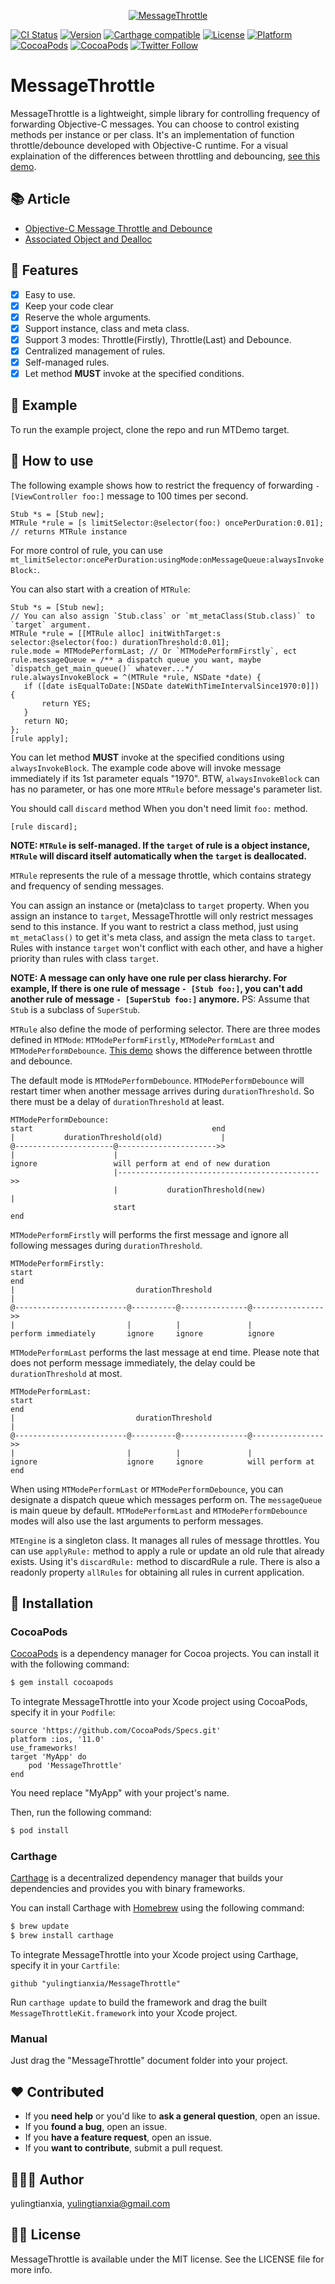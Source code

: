 <p align="center">
<a href="https://github.com/yulingtianxia/MessageThrottle">
<img src="Assets/logo.png" alt="MessageThrottle" />
</a>
</p>

[![CI Status](http://img.shields.io/travis/yulingtianxia/MessageThrottle.svg?style=flat)](https://travis-ci.org/yulingtianxia/MessageThrottle)
[![Version](https://img.shields.io/cocoapods/v/MessageThrottle.svg?style=flat)](http://cocoapods.org/pods/MessageThrottle)
[![Carthage compatible](https://img.shields.io/badge/Carthage-compatible-4BC51D.svg?style=flat)](https://github.com/Carthage/Carthage)
[![License](https://img.shields.io/cocoapods/l/MessageThrottle.svg?style=flat)](http://cocoapods.org/pods/MessageThrottle)
[![Platform](https://img.shields.io/cocoapods/p/MessageThrottle.svg?style=flat)](http://cocoapods.org/pods/MessageThrottle)
[![CocoaPods](https://img.shields.io/cocoapods/dt/MessageThrottle.svg)](http://cocoapods.org/pods/MessageThrottle)
[![CocoaPods](https://img.shields.io/cocoapods/at/MessageThrottle.svg)](http://cocoapods.org/pods/MessageThrottle)
[![Twitter Follow](https://img.shields.io/twitter/follow/yulingtianxia.svg?style=social&label=Follow)](https://twitter.com/yulingtianxia)

# MessageThrottle

MessageThrottle is a lightweight, simple library for controlling frequency of forwarding Objective-C messages. You can choose to control existing methods per instance or per class. It's an implementation of function throttle/debounce developed with Objective-C runtime. For a visual explaination of the differences between throttling and debouncing, [see this demo](http://demo.nimius.net/debounce_throttle/).

## 📚 Article

- [Objective-C Message Throttle and Debounce](http://yulingtianxia.com/blog/2017/11/05/Objective-C-Message-Throttle-and-Debounce/)
- [Associated Object and Dealloc](http://yulingtianxia.com/blog/2017/12/15/Associated-Object-and-Dealloc/)

## 🌟 Features

- [x] Easy to use.
- [x] Keep your code clear
- [x] Reserve the whole arguments.
- [x] Support instance, class and meta class.
- [x] Support 3 modes: Throttle(Firstly), Throttle(Last) and Debounce.
- [x] Centralized management of rules.
- [x] Self-managed rules.
- [x] Let method **MUST** invoke at the specified conditions.

## 🔮 Example

To run the example project, clone the repo and run MTDemo target.

## 🐒 How to use

The following example shows how to restrict the frequency of forwarding `- [ViewController foo:]` message to 100 times per second.

```
Stub *s = [Stub new];
MTRule *rule = [s limitSelector:@selector(foo:) oncePerDuration:0.01]; // returns MTRule instance
``` 

For more control of rule, you can use `mt_limitSelector:oncePerDuration:usingMode:onMessageQueue:alwaysInvokeBlock:`.

You can also start with a creation of `MTRule`:

```
Stub *s = [Stub new];
// You can also assign `Stub.class` or `mt_metaClass(Stub.class)` to `target` argument.
MTRule *rule = [[MTRule alloc] initWithTarget:s selector:@selector(foo:) durationThreshold:0.01];
rule.mode = MTModePerformLast; // Or `MTModePerformFirstly`, ect
rule.messageQueue = /** a dispatch queue you want, maybe `dispatch_get_main_queue()` whatever...*/
rule.alwaysInvokeBlock = ^(MTRule *rule, NSDate *date) {
   if ([date isEqualToDate:[NSDate dateWithTimeIntervalSince1970:0]]) {
       return YES;
   }
   return NO;
};
[rule apply];
```

You can let method **MUST** invoke at the specified conditions using `alwaysInvokeBlock`. The example code above will invoke message immediately if its 1st parameter equals "1970". BTW, `alwaysInvokeBlock` can has no parameter, or has one more `MTRule` before message's parameter list.

You should call `discard` method When you don't need limit `foo:` method.

```
[rule discard];
```

**NOTE: `MTRule` is self-managed. If the `target` of rule is a object instance, `MTRule` will discard itself automatically when the `target` is deallocated.**

`MTRule` represents the rule of a message throttle, which contains strategy and frequency of sending messages. 

You can assign an instance or (meta)class to `target` property. When you assign an instance to `target`, MessageThrottle will only restrict messages send to this instance. If you want to restrict a class method, just using `mt_metaClass()` to get it's meta class, and assign the meta class to `target`. Rules with instance `target` won't conflict with each other, and have a higher priority than rules with class `target`.

**NOTE: A message can only have one rule per class hierarchy. For example, If there is one rule of message `- [Stub foo:]`, you can't add another rule of message `- [SuperStub foo:]` anymore.** PS: Assume that `Stub` is a subclass of `SuperStub`.

`MTRule` also define the mode of performing selector. There are three modes defined in `MTMode`: `MTModePerformFirstly`, `MTModePerformLast` and `MTModePerformDebounce`. [This demo](http://demo.nimius.net/debounce_throttle/) shows the difference between throttle and debounce.

The default mode is `MTModePerformDebounce`. `MTModePerformDebounce` will restart timer when another message arrives during `durationThreshold`. So there must be a delay of `durationThreshold` at least. 

```
MTModePerformDebounce:
start                                        end
|           durationThreshold(old)             |
@----------------------@---------------------->>
|                      |                 
ignore                 will perform at end of new duration
                       |--------------------------------------------->>
                       |           durationThreshold(new)             |
                       start                                        end
```

`MTModePerformFirstly` will performs the first message and ignore all following messages during `durationThreshold`.

```
MTModePerformFirstly:
start                                                                end
|                           durationThreshold                          |
@-------------------------@----------@---------------@---------------->>
|                         |          |               |          
perform immediately       ignore     ignore          ignore     
```

`MTModePerformLast` performs the last message at end time. Please note that does not perform message immediately, the delay could be `durationThreshold` at most. 

```
MTModePerformLast:
start                                                                end
|                           durationThreshold                          |
@-------------------------@----------@---------------@---------------->>
|                         |          |               |          
ignore                    ignore     ignore          will perform at end
```

When using `MTModePerformLast` or `MTModePerformDebounce`, you can designate a dispatch queue which messages perform on. The `messageQueue` is main queue by default. `MTModePerformLast` and `MTModePerformDebounce` modes will also use the last arguments to perform messages.

`MTEngine` is a singleton class. It manages all rules of message throttles. You can use `applyRule:` method to apply a rule or update an old rule that already exists. Using it's `discardRule:` method to discardRule a rule. There is also a readonly property `allRules` for obtaining all rules in current application. 

## 📲 Installation

### CocoaPods

[CocoaPods](http://cocoapods.org) is a dependency manager for Cocoa projects. You can install it with the following command:

```bash
$ gem install cocoapods
```

To integrate MessageThrottle into your Xcode project using CocoaPods, specify it in your `Podfile`:


```
source 'https://github.com/CocoaPods/Specs.git'
platform :ios, '11.0'
use_frameworks!
target 'MyApp' do
	pod 'MessageThrottle'
end
```

You need replace "MyApp" with your project's name.

Then, run the following command:

```bash
$ pod install
```

### Carthage

[Carthage](https://github.com/Carthage/Carthage) is a decentralized dependency manager that builds your dependencies and provides you with binary frameworks.

You can install Carthage with [Homebrew](http://brew.sh/) using the following command:

```bash
$ brew update
$ brew install carthage
```

To integrate MessageThrottle into your Xcode project using Carthage, specify it in your `Cartfile`:

```ogdl
github "yulingtianxia/MessageThrottle"
```

Run `carthage update` to build the framework and drag the built `MessageThrottleKit.framework` into your Xcode project.

### Manual

Just drag the "MessageThrottle" document folder into your project.

## ❤️ Contributed

- If you **need help** or you'd like to **ask a general question**, open an issue.
- If you **found a bug**, open an issue.
- If you **have a feature request**, open an issue.
- If you **want to contribute**, submit a pull request.

## 👨🏻‍💻 Author

yulingtianxia, yulingtianxia@gmail.com

## 👮🏻 License

MessageThrottle is available under the MIT license. See the LICENSE file for more info.

